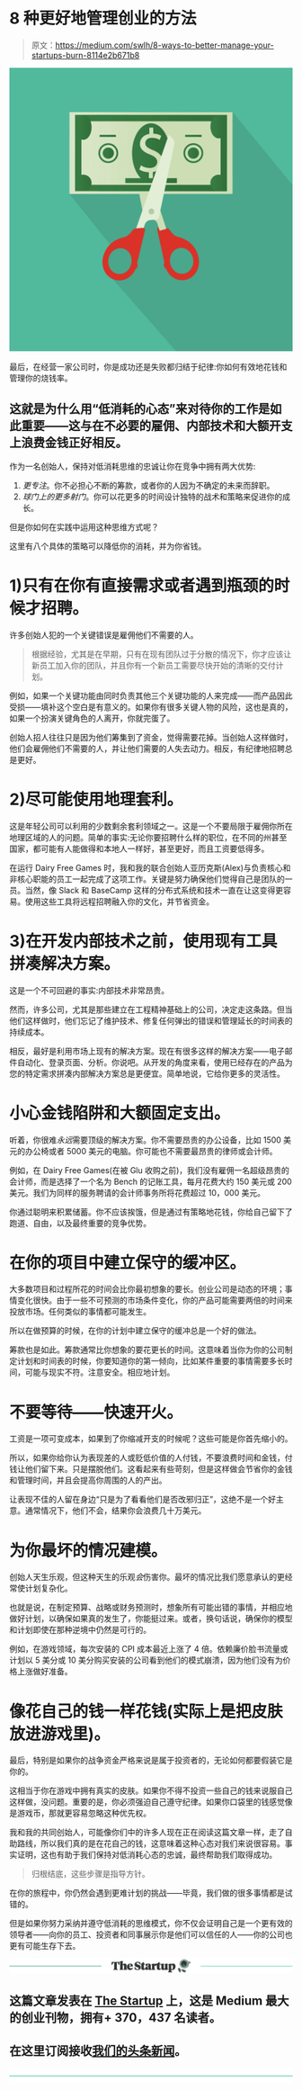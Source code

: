 # 8 种更好地管理创业的方法

> 原文：<https://medium.com/swlh/8-ways-to-better-manage-your-startups-burn-8114e2b671b8>

![](img/39041502f4817e27f7464ef695078e5b.png)

最后，在经营一家公司时，你是成功还是失败都归结于纪律:你如何有效地花钱和管理你的烧钱率。

## **这就是为什么用“低消耗的心态”来对待你的工作是如此重要——这与在不必要的雇佣、内部技术和大额开支上浪费金钱正好相反。**

作为一名创始人，保持对低消耗思维的忠诚让你在竞争中拥有两大优势:

1.  *更专注*。你不必担心不断的筹款，或者你的人因为不确定的未来而辞职。
2.  *球门上的更多射门*。你可以花更多的时间设计独特的战术和策略来促进你的成长。

但是你如何在实践中运用这种思维方式呢？

这里有八个具体的策略可以降低你的消耗，并为你省钱。

# **1)只有在你有直接需求或者遇到瓶颈的时候才招聘。**

许多创始人犯的一个关键错误是雇佣他们不需要的人。

> 根据经验，尤其是在早期，只有在现有团队过于分散的情况下，你才应该让新员工加入你的团队，并且你有一个新员工需要尽快开始的清晰的交付计划。

例如，如果一个关键功能由同时负责其他三个关键功能的人来完成——而产品因此受损——填补这个空白是有意义的。如果你有很多关键人物的风险，这也是真的，如果一个扮演关键角色的人离开，你就完蛋了。

创始人招人往往只是因为他们筹集到了资金，觉得需要花掉。当创始人这样做时，他们会雇佣他们不需要的人，并让他们需要的人失去动力。相反，有纪律地招聘总是更好。

# 2)尽可能使用地理套利。

这是年轻公司可以利用的少数剩余套利领域之一。这是一个不要局限于雇佣你所在地理区域的人的问题。简单的事实:无论你要招聘什么样的职位，在不同的州甚至国家，都可能有人能做得和本地人一样好，甚至更好，而且工资要低得多。

在运行 Dairy Free Games 时，我和我的联合创始人亚历克斯(Alex)与负责核心和非核心职能的员工一起完成了这项工作。关键是努力确保他们觉得自己是团队的一员。当然，像 Slack 和 BaseCamp 这样的分布式系统和技术一直在让这变得更容易。使用这些工具将远程招聘融入你的文化，并节省资金。

# **3)在开发内部技术之前，使用现有工具拼凑解决方案。**

这是一个不可回避的事实:内部技术非常昂贵。

然而，许多公司，尤其是那些建立在工程精神基础上的公司，决定走这条路。但当他们这样做时，他们忘记了维护技术、修复任何弹出的错误和管理延长的时间表的持续成本。

相反，最好是利用市场上现有的解决方案。现在有很多这样的解决方案——电子邮件自动化、登录页面、分析。你说吧。从开发的角度来看，使用已经存在的产品为您的特定需求拼凑内部解决方案总是更便宜。简单地说，它给你更多的灵活性。

# **小心金钱陷阱和大额固定支出。**

听着，你很难*永远*需要顶级的解决方案。你不需要昂贵的办公设备，比如 1500 美元的办公椅或者 5000 美元的电脑。你可能也不需要最昂贵的律师或会计师。

例如，在 Dairy Free Games(在被 Glu 收购之前)，我们没有雇佣一名超级昂贵的会计师，而是选择了一个名为 Bench 的记账工具，每月花费大约 150 美元或 200 美元。我们为同样的服务聘请的会计师事务所将花费超过 10，000 美元。

你通过聪明来积累储蓄。你不应该挨饿，但是通过有策略地花钱，你给自己留下了跑道、自由，以及最终重要的竞争优势。

# 在你的项目中建立保守的缓冲区。

大多数项目和过程所花的时间会比你最初想象的要长。创业公司是动态的环境；事情变化很快。由于一些不可预测的市场条件变化，你的产品可能需要两倍的时间来投放市场。任何类似的事情都可能发生。

所以在做预算的时候，在你的计划中建立保守的缓冲总是一个好的做法。

筹款也是如此。筹款通常比你想象的要花更长的时间。这意味着当你为你的公司制定计划和时间表的时候，你要知道你的第一倾向，比如某件重要的事情需要多长时间，可能与现实不符。注意安全。相应地计划。

# 不要等待——快速开火。

工资是一项可变成本，如果到了你缩减开支的时候呢？这些可能是你首先缩小的。

所以，如果你给你认为表现差的人或贬低价值的人付钱，不要浪费时间和金钱，付钱让他们留下来。只是摆脱他们。这看起来有些苛刻，但是这样做会节省你的金钱和管理时间，并且会提高你周围的人的产出。

让表现不佳的人留在身边“只是为了看看他们是否改邪归正”，这绝不是一个好主意。通常情况下，他们不会，结果你会浪费几十万美元。

# 为你最坏的情况建模。

创始人天生乐观，但这种天生的乐观*会*伤害你。最坏的情况比我们愿意承认的更经常使计划复杂化。

也就是说，在制定预算、战略或财务预测时，想象所有可能出错的事情，并相应地做好计划，以确保如果真的发生了，你能挺过来。或者，换句话说，确保你的模型和计划即使在那种逆境中仍然是可行的。

例如，在游戏领域，每次安装的 CPI 成本最近上涨了 4 倍。依赖廉价脸书流量或计划以 5 美分或 10 美分购买安装的公司看到他们的模式崩溃，因为他们没有为价格上涨做好准备。

# **像花自己的钱一样花钱(实际上是把皮肤放进游戏里)。**

最后，特别是如果你的战争资金严格来说是属于投资者的，无论如何都要假装它是你的。

这相当于你在游戏中拥有真实的皮肤。如果你不得不投资一些自己的钱来说服自己这样做，没问题。重要的是，你必须强迫自己遵守纪律。如果你口袋里的钱感觉像是游戏币，那就更容易忽略这种优先权。

我和我的共同创始人，可能像你们中的许多人现在正在阅读这篇文章一样，走了自助路线，所以我们真的是在花自己的钱，这意味着这种心态对我们来说很容易。事实证明，这也有助于我们保持对低消耗心态的忠诚，最终帮助我们取得成功。

> 归根结底，这些步骤是指导方针。

在你的旅程中，你仍然会遇到更难计划的挑战——毕竟，我们做的很多事情都是试错的。

但是如果你努力采纳并遵守低消耗的思维模式，你不仅会证明自己是一个更有效的领导者——向你的员工、投资者和同事展示你是他们可以信任的人——你的公司也更有可能生存下去。

[![](img/308a8d84fb9b2fab43d66c117fcc4bb4.png)](https://medium.com/swlh)

## 这篇文章发表在 [The Startup](https://medium.com/swlh) 上，这是 Medium 最大的创业刊物，拥有+ 370，437 名读者。

## 在这里订阅接收[我们的头条新闻](http://growthsupply.com/the-startup-newsletter/)。

[![](img/b0164736ea17a63403e660de5dedf91a.png)](https://medium.com/swlh)